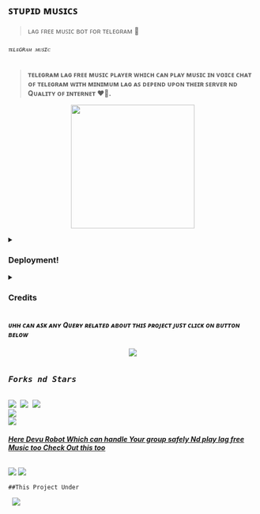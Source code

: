## ꜱᴛᴜᴘɪᴅ ᴍᴜꜱɪᴄꜱ
>ʟᴀɢ ꜰʀᴇᴇ ᴍᴜꜱɪᴄ ʙᴏᴛ ꜰᴏʀ ᴛᴇʟᴇɢʀᴀᴍ 💞
<p align="center"><h6> <code>ᴛᴇʟᴇɢʀᴀᴍ ᴍᴜꜱɪᴄ</code> </h6>

> __ᴛᴇʟᴇɢʀᴀᴍ ʟᴀɢ ꜰʀᴇᴇ ᴍᴜꜱɪᴄ ᴘʟᴀʏᴇʀ ᴡʜɪᴄʜ ᴄᴀɴ ᴘʟᴀʏ ᴍᴜꜱɪᴄ ɪɴ ᴠᴏɪᴄᴇ ᴄʜᴀᴛ ᴏꜰ ᴛᴇʟᴇɢʀᴀᴍ ᴡɪᴛʜ ᴍɪɴɪᴍᴜᴍ ʟᴀɢ ᴀꜱ ᴅᴇᴘᴇɴᴅ ᴜᴘᴏɴ ᴛʜᴇɪʀ ꜱᴇʀᴠᴇʀ ɴᴅ Qᴜᴀʟɪᴛʏ ᴏꜰ ɪɴᴛᴇʀɴᴇᴛ ❤️🚶.__
<p align="center">
<img src='https://telegra.ph/file/ceda1580c90e06991e883.png' alternate="ᴀᴡᴡ ʀᴇʟᴏᴀᴅ ᴀᴜɴᴛʏ ɪᴛꜱ ᴜʀ ɪɴᴛᴇʀɴᴇᴛ ɪꜱꜱᴜᴇ" height="250px">

</pre>
<details><summary> <h3><b>Deployment!</b></h3> </summary>
<pre>
<b><i>••ᴅᴇᴘʟᴏʏ ꜱᴛᴜᴘɪᴅ ᴍᴜꜱɪᴄꜱ ᴛᴏ ʜᴇʀᴏᴋᴜ••</i></b>
<p><a href="https://heroku.com/deploy?template=https://github.com/mrluckyxd/DevuMusicx"><img src="https://img.shields.io/badge/Deploy%20To%20Heroku-black?style=for-the-badge&logo=heroku" width="200""/></a></p>
</pre>

<pre>
<b><i>••ᴅᴇᴘʟᴏʏ ʟᴜᴄᴋʏ ᴍᴜꜱɪᴄꜱ ᴛᴏ ᴏᴋᴛᴇᴛᴏ••</i></b>
<p><a href="https://cloud.okteto.com/deploy?repository=https://github.com/mrluckyxd/DevuMusicx"><img src="https://img.shields.io/badge/Deploy_To_Okteto%20%20-black?style=for-the-badge&logo=Okteto" width="200"/></a></p>
</details>
<details>
<summary><b><h3>Credits</h3></b></summary>
<i>ᴀʟʟ ᴄʀᴇᴅɪᴛ ɢᴏᴇꜱ ᴛᴏ ᴛʜᴇᴀꜱᴇ ᴘᴇᴏᴘʟᴇꜱ</i><br>
<code>ᴍʀ ʟᴜᴄᴋʏ: ᴍᴀɪɴ ᴄʀᴇᴅɪᴛ</code><br>
<code>ɴᴜʙ ʜᴜ ᴠʀᴏ ꜱᴀᴄᴄʜɪ ᴍᴇ🥲🥲</code><br>
</details>



<h4><b><i>ᴜʜʜ ᴄᴀɴ ᴀꜱᴋ ᴀɴʏ Qᴜᴇʀʏ ʀᴇʟᴀᴛᴇᴅ ᴀʙᴏᴜᴛ ᴛʜɪꜱ ᴘʀᴏᴊᴇᴄᴛ ᴊᴜꜱᴛ ᴄʟɪᴄᴋ ᴏɴ ʙᴜᴛᴛᴏɴ ʙᴇʟᴏᴡ</i></b></h4>
<p align="center">
<a href="https://t.me/SilentVerse"><img src="https://img.shields.io/badge/Ask%20-anything-1abc9c.svg"></a>


<p align="center">
<pre>
<h3><b><i>Forks nd Stars</i></b></h3>
<img src="https://img.shields.io/github/license/ItsmeHyper13/DevuMusic.svg"> <img src="https://img.shields.io/github/forks/ItsmeHyper13/DevuMusic.svg"> <img src="https://img.shields.io/github/stars/ItsmeHyper13/DevuMusic.svg">
<a href="https://github.com/ItsmeHyper13/DevuMusic"><img src="https://github-readme-stats.vercel.app/api/pin/?username=ItsmeHyper13&repo=DevuMusic&theme=chartreuse-dark"></a>
<a href="https://github.com/ItsmeHyper13/DevuMusic/fork"><img src="https://img.shields.io/badge/Fork%20Devu%20Music-black?style=for-the-badge&logo=github"></a>
</pre></p>


<h6><b><i><u>Here Devu Robot Which can handle Your group safely Nd play lag free Music too Check Out this too</u></i></b></h6>
<p><a href='https://t.me/DEVU_ROBOT'><img src="https://img.shields.io/badge/Devu_Robot-black?style=for-the-badge&logo=telegram&logoColor=black"></a>
<a href="https://t.me/ShiningOff"><img src="https://img.shields.io/badge/Developer%20%20-black?style=for-the-badge&logo=telegram"></a></p>


<p><code>##This Project Under</code> <pre> <a href="https://t.me/SILENT_DEVS"><img src="https://img.shields.io/badge/Join-Team%20%20Silent-blue?style=for-the-badge&logo=telegram"></a></pre>

